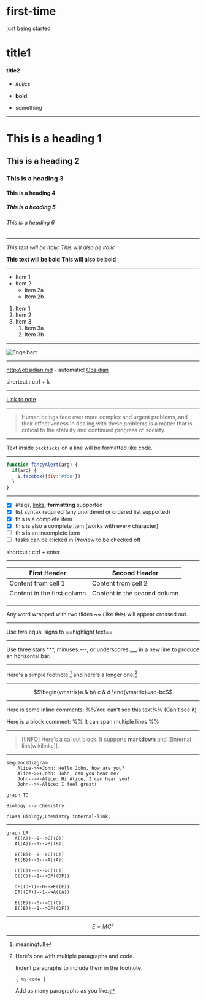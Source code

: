 # first-time
just being started

# title1
#### title2

- *italics*

- **bold**
- something


---

# This is a heading 1
## This is a heading 2
### This is a heading 3 
#### This is a heading 4
##### This is a heading 5
###### This is a heading 6

---

*This text will be italic*
_This will also be italic_

**This text will be bold**
__This will also be bold__

---

- Item 1
- Item 2
  - Item 2a
  - Item 2b

1. Item 1
2. Item 2
3. Item 3
   1. Item 3a
   2. Item 3b

---

![Engelbart](https://history-computer.com/ModernComputer/Basis/images/Engelbart.jpg)

---

http://obsidian.md - automatic!
[Obsidian](http://obsidian.md)

shortcut : ctrl + k

---

[Link to note](obsidian://open?path=D:%2Fpath%2Fto%2Ffile.md)

---

> Human beings face ever more complex and urgent problems, and their effectiveness in dealing with these problems is a matter that is critical to the stability and continued progress of society.

---

Text inside `backticks` on a line will be formatted like code.

---

```js
function fancyAlert(arg) {
  if(arg) {
    $.facebox({div:'#foo'})
  }
}
```

---

- [x] #tags, [links](), **formatting** supported
- [x] list syntax required (any unordered or ordered list supported)
- [x] this is a complete item
- [x] this is also a complete item (works with every character)
- [ ] this is an incomplete item
- [ ] tasks can be clicked in Preview to be checked off

shortcut : ctrl + enter

---

First Header | Second Header
--- | ---
Content from cell 1 | Content from cell 2
Content in the first column | Content in the second column

---

Any word wrapped with two tildes ~~ (like ~~this~~) will appear crossed out.

---

Use two equal signs to ==highlight text==.

---

Use three stars ***, minuses ---, or underscores ___ in a new line to produce an horizontal bar.

---

Here's a simple footnote,[^1] and here's a longer one.[^bignote]

[^1]: meaningful!

[^bignote]: Here's one with multiple paragraphs and code.

    Indent paragraphs to include them in the footnote.

    `{ my code }`

    Add as many paragraphs as you like.


---

$$\begin{vmatrix}a & b\\
c & d
\end{vmatrix}=ad-bc$$

---

Here is some inline comments: %%You can't see this text%% (Can't see it)

Here is a block comment:
%%
It can span
multiple lines
%%

---

> [!INFO]
> Here's a callout block.
> It supports **markdown** and [[Internal link|wikilinks]].

---

```mermaid
sequenceDiagram
    Alice->>+John: Hello John, how are you?
    Alice->>+John: John, can you hear me?
    John-->>-Alice: Hi Alice, I can hear you!
    John-->>-Alice: I feel great!
```


```mermaid
graph TD

Biology --> Chemistry

class Biology,Chemistry internal-link;
```

---

```mermaid
graph LR
   A((A))--0-->C((C))
   A((A))--1-->B((B))

   B((B))--0-->C((C))
   B((B))--1-->A((A))

   C((C))--0-->C((C))
   C((C))--1-->DF((DF))

   DF((DF))--0-->E((E))
   DF((DF))--1-->A((A))

   E((E))--0-->C((C))
   E((E))--1-->DF((DF))
```

---

$$ E = MC^2 $$
